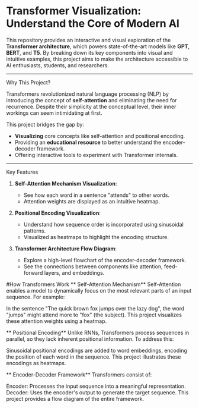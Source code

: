# Transformer Visualization: Understand the Core of Modern AI

This repository provides an interactive and visual exploration of the **Transformer architecture**, which powers state-of-the-art models like **GPT**, **BERT**, and **T5**. By breaking down its key components into visual and intuitive examples, this project aims to make the architecture accessible to AI enthusiasts, students, and researchers.

---

 Why This Project?

Transformers revolutionized natural language processing (NLP) by introducing the concept of **self-attention** and eliminating the need for recurrence. Despite their simplicity at the conceptual level, their inner workings can seem intimidating at first.

This project bridges the gap by:
- **Visualizing** core concepts like self-attention and positional encoding.
- Providing an **educational resource** to better understand the encoder-decoder framework.
- Offering interactive tools to experiment with Transformer internals.

---

 Key Features

1. **Self-Attention Mechanism Visualization**:
   - See how each word in a sentence "attends" to other words.
   - Attention weights are displayed as an intuitive heatmap.

2. **Positional Encoding Visualization**:
   - Understand how sequence order is incorporated using sinusoidal patterns.
   - Visualized as heatmaps to highlight the encoding structure.

3. **Transformer Architecture Flow Diagram**:
   - Explore a high-level flowchart of the encoder-decoder framework.
   - See the connections between components like attention, feed-forward layers, and embeddings.
  
#How Transformers Work
** Self-Attention Mechanism**
Self-Attention enables a model to dynamically focus on the most relevant parts of an input sequence. For example:

In the sentence "The quick brown fox jumps over the lazy dog", the word "jumps" might attend more to "fox" (the subject).
This project visualizes these attention weights using a heatmap.

** Positional Encoding**
Unlike RNNs, Transformers process sequences in parallel, so they lack inherent positional information. To address this:

Sinusoidal positional encodings are added to word embeddings, encoding the position of each word in the sequence.
This project illustrates these encodings as heatmaps.

** Encoder-Decoder Framework**
Transformers consist of:

Encoder: Processes the input sequence into a meaningful representation.
Decoder: Uses the encoder's output to generate the target sequence.
This project provides a flow diagram of the entire framework.





